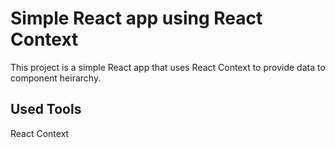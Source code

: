 # Simple React app using React Context

This project is a simple React app that uses React Context to provide data to component heirarchy.

## Used Tools

React Context
